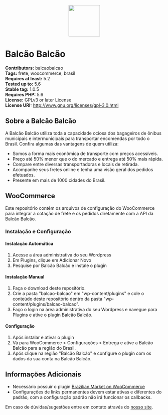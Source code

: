 <p align="center"><img src="https://prod.balcaobalcao.com.br/logo.png" width="100"></p>

# Balcão Balcão
**Contributors:** balcaobalcao\
**Tags:** frete, woocommerce, brasil\
**Requires at least:** 5.2\
**Tested up to:** 5.6\
**Stable tag:** 1.0.5\
**Requires PHP:** 5.6\
**License:** GPLv3 or later License\
**License URI:** http://www.gnu.org/licenses/gpl-3.0.html

## Sobre a Balcão Balcão
A Balcão Balcão utiliza toda a capacidade ociosa dos bagageiros de ônibus municipais e intermunicipais para transportar encomendas por todo o Brasil. Confira algumas das vantagens
de quem utiliza:

- Somos a forma mais econômica de transporte com preços acessíveis.
- Preço até 50% menor que o do mercado e entrega até 50% mais rápida.
- Compare entre diversas transportadoras e locais de retirada.
- Acompanhe seus fretes online e tenha uma visão geral dos pedidos efetuados.
- Presente em mais de 1000 cidades do Brasil.

## WooCommerce
Este repositório contém os arquivos de configuração do WooCommerce para integrar a cotação de frete e os pedidos diretamente com a API da Balcão Balcão.

### Instalação e Configuração
#### Instalação Automática
1. Acesse a área administrativa do seu Wordpress
2. Em Plugins, clique em Adicionar Novo
3. Pesquise por Balcão Balcão e instale o plugin

#### Instalação Manual
1. Faça o download deste repositório.
2. Crie a pasta "balcao-balcao" em "wp-content/plugins" e cole o conteúdo deste repositório dentro da pasta "wp-content/plugins/balcao-balcao".
3. Faço o login na área administrativa do seu Wordpress e navegue para Plugins e ative o plugin Balcão Balcão.

#### Configuração
1. Após instalar e ativar o plugin
2. Vá para WooCommerce > Configurações > Entrega e ative a Balcão Balcão para a região do Brasil.
3. Após clique na região "Balcão Balcão" e configure o plugin com os dados da sua conta na Balcão Balcão.

## Informações Adicionais

* Necessário possuir o plugin [Brazilian Market on WooCommerce](https://wordpress.org/plugins/woocommerce-extra-checkout-fields-for-brazil/)
* Configurações de links permanentes devem estar ativas e diferentes do padrão, com a configuração padrão não irá funcionar os callbacks.

Em caso de dúvidas/sugestões entre em contato através do [nosso site](https://www.balcaobalcao.com.br).